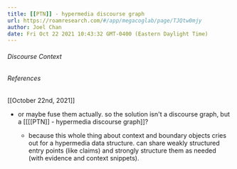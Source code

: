 ```yaml
---
title: [[PTN]] - hypermedia discourse graph
url: https://roamresearch.com/#/app/megacoglab/page/TJQtw0mjy
author: Joel Chan
date: Fri Oct 22 2021 10:43:32 GMT-0400 (Eastern Daylight Time)
---
```




###### Discourse Context



###### References

[[October 22nd, 2021]]

- or maybe fuse them actually. so the solution isn't a discourse graph, but a [[[[PTN]] - hypermedia discourse graph]]?

    - because this whole thing about context and boundary objects cries out for a hypermedia data structure. can share weakly structured entry points (like claims) and strongly structure them as needed (with evidence and context snippets).
